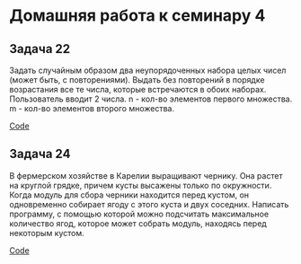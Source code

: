 ﻿# Домашняя работа к семинару 4

## Задача 22
Задать случайным образом два неупорядоченных набора целых чисел (может быть, с повторениями). Выдать без повторений в порядке возрастания все те числа, которые встречаются в обоих наборах.
Пользователь вводит 2 числа. 
n - кол-во элементов первого множества. 
m - кол-во элементов второго множества.


[Code](Intersection_of_two_sets/Intersection_of_two_sets.py)

## Задача 24
В фермерском хозяйстве в Карелии выращивают чернику. Она растет на
круглой грядке, причем кусты высажены только по окружности.
Когда модуль для сбора черники находится перед кустом, он одновременно собирает ягоду с этого куста и двух соседних.
Написать программу, с помощью которой можно подсчитать максимальное количество ягод, которое может собрать модуль, находясь перед некоторым кустом.

[Code](Blueberries_from_a_farm/Blueberries_from_a_farm.py)
